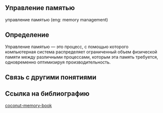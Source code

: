 ## Управление памятью
управление памятью (eng: memory management) 

## Определение
Управление памятью — это процесс, с помощью которого компьютерная система распределяет ограниченный объем физической памяти между различными процессами, которым эта память требуется, одновременно оптимизируя производительность.

## Связь с другими понятиями


## Cсылка на библиографию
[coconut-memory-book](https://github.com/vernikkkkkkkkkkkkkkkkkkk/concept/blob/main/bibliography/memory%20management/coconut-memory-book.md)
